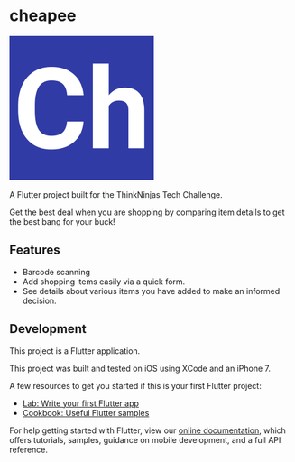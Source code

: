 # cheapee

<img src="icon.png" alt="icon" width="256" height="256" />

A Flutter project built for the ThinkNinjas Tech Challenge.

Get the best deal when you are shopping by comparing item details to get the best bang for your buck!

## Features

- Barcode scanning
- Add shopping items easily via a quick form.
- See details about various items you have added to make an informed decision.

## Development

This project is a Flutter application.

This project was built and tested on iOS using XCode and an iPhone 7.

A few resources to get you started if this is your first Flutter project:

- [Lab: Write your first Flutter app](https://flutter.dev/docs/get-started/codelab)
- [Cookbook: Useful Flutter samples](https://flutter.dev/docs/cookbook)

For help getting started with Flutter, view our
[online documentation](https://flutter.dev/docs), which offers tutorials,
samples, guidance on mobile development, and a full API reference.
